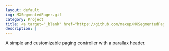 ```yaml
---
layout: default
img: MXSegmentedPager.gif
category: Project
title: <a target="_blank" href="https://github.com/maxep/MXSegmentedPager">MXSegmentedPager</a>
description: |
---
```

A simple and customizable paging controller with a parallax header.